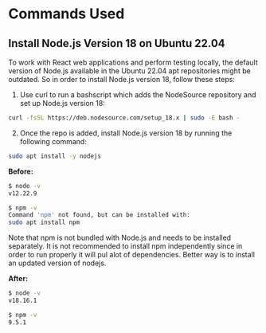 # Commands Used
## Install Node.js Version 18 on Ubuntu 22.04
To work with React web applications and perform testing locally, the default version of Node.js available in the Ubuntu 22.04 apt repositories might be outdated. So in order to install Node.js version 18, follow these steps:
1. Use curl to run a bashscript which adds the NodeSource repository and set up Node.js version 18:
``` bash
curl -fsSL https://deb.nodesource.com/setup_18.x | sudo -E bash -
```
2. Once the repo is added, install Node.js version 18 by running the following command:
``` bash
sudo apt install -y nodejs
```
**Before:** 
``` bash 
$ node -v
v12.22.9
```
``` bash 
$ npm -v
Command 'npm' not found, but can be installed with:
sudo apt install npm
```
Note that npm is not bundled with Node.js and needs to be installed separately. It is not recommended to install npm independently since in order to run properly it will pul alot of dependencies. Better way is to install an updated version of nodejs.

**After:**
``` bash 
$ node -v
v18.16.1
```
``` bash 
$ npm -v
9.5.1
```
